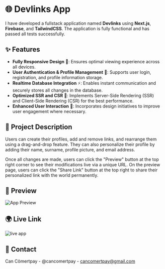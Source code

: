 # 🌐 Devlinks App

I have developed a fullstack application named **Devlinks** using **Next.js**, **Firebase**, and **TailwindCSS**. The application is fully functional and has passed all tests successfully.

## ✨ Features
- **Fully Responsive Design** 📱: Ensures optimal viewing experience across all devices.
- **User Authentication & Profile Management** 🔐: Supports user login, registration, and profile information storage.
- **Realtime Database Integration** ⚡: Enables instant communication and securely stores all changes in the database.
- **Optimized SSR and CSR** 🚀: Implements Server-Side Rendering (SSR) and Client-Side Rendering (CSR) for the best performance.
- **Enhanced User Interaction** 🎨: Incorporates design initiatives to improve user engagement where necessary.

## 📄 Project Description
Users can create their profiles, add and remove links, and rearrange them using a drag-and-drop feature. They can also personalize their profile by adding their name, surname, profile picture, and email address. 

Once all changes are made, users can click the "Preview" button at the top right corner to see their modifications live via a unique URL. On the preview page, users can click the "Share Link" button at the top right to share their personalized link with the world permanently.

## 🎥 Preview
![App Preview](https://res.cloudinary.com/dz209s6jk/image/upload/f_auto,q_auto,w_700/Challenges/thypgk1nmxm4modj1wdl.jpg)

## 🌍 Live Link
![live app](https://devlinksapp.vercel.app/)

## 📧 Contact
Can Cömertpay - @cancomertpay - cancomertpay@gmail.com
